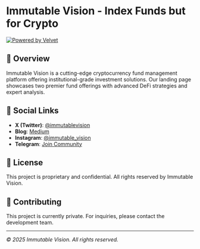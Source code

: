 # Immutable Vision - Index Funds but for Crypto

[![Powered by Velvet](https://img.shields.io/badge/Powered%20by-Velvet-blue?style=for-the-badge)](https://velvet.capital)

## 🚀 Overview

Immutable Vision is a cutting-edge cryptocurrency fund management platform offering institutional-grade investment solutions. Our landing page showcases two premier fund offerings with advanced DeFi strategies and expert analysis.

## 🔗 Social Links

- **X (Twitter)**: [@immutablevision](https://twitter.com/immutablevision)
- **Blog**: [Medium](https://medium.com/@immutablevision)
- **Instagram**: [@immutable_vision](https://instagram.com/immutable_vision)
- **Telegram**: [Join Community](https://t.me/+STBdRmOzUdJkYjlk)

## 📄 License

This project is proprietary and confidential. All rights reserved by Immutable Vision.

## 🤝 Contributing

This project is currently private. For inquiries, please contact the development team.

---

*© 2025 Immutable Vision. All rights reserved.*
